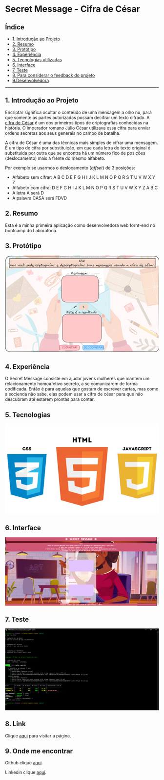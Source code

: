 # Secret Message - Cifra de César

## Índice

* [1. Introdução ao Projeto](#1-Introdução)
* [2. Resumo](#2-Resumo)
* [3. Protótipo](#3-protótipo)
* [4. Experiência](#4-experiência)
* [5. Tecnologias utilizadas](#6-tecnologias-utilizadas)
* [6. Interface](#7-interface)
* [7. Teste](#8-teste)
* [8. Para considerar o feedback do projeto](#9-para-considerar-o-feedback-do-projeto)
* [9.Desenvolvedora](#10-desenvolvedora)

***

## 1. Introdução ao Projeto

Encriptar significa ocultar o conteúdo de uma mensagem a olho nu,
para que somente as partes autorizadas possam decifrar um texto cifrado.
A [cifra de César](https://pt.wikipedia.org/wiki/Cifra_de_C%C3%A9sar)
é um dos primeiros tipos de criptografias conhecidas na história.
O imperador romano Júlio César utilizava essa cifra para enviar
ordens secretas aos seus generais no campo de batalha.

A cifra de César é uma das técnicas mais simples de cifrar uma mensagem. É um
tipo de cifra por substituição, em que cada letra do texto original é
substituida por outra que se encontra há um número fixo de posições
(deslocamento) mais a frente do mesmo alfabeto.

Por exemplo se usarmos o deslocamento (_offset_) de 3 posições:

* Alfabeto sem cifrar: A B C D E F G H I J K L M N O P Q R S T U V W X Y Z
* Alfabeto com cifra:  D E F G H I J K L M N O P Q R S T U V W X Y Z A B C
* A letra A será D
* A palavra CASA será FDVD

## 2. Resumo

Esta é a minha primeira aplicação como desenvolvedora web fornt-end no bootcamp do Laboratória.

## 3. Protótipo

![Alt text](Protótipo.png)

## 4. Experiência

O Secret Message consiste em ajudar jovens mulheres que mantém um relacionamento homoafetivo secreto, a se comunicarem de forma codificada. Então é para aquelas que gostam de escrever cartas, mas como a socienda não sabe, elas podem usar a cifra de césar para que não descubram até estarem prontas para contar.

## 5. Tecnologias

![Alt text](Tecnologias.png)

## 6. Interface

![Alt text](<Interface do Projeto.png>)

## 7. Teste
![Alt text](Test.png)

## 8. Link

Clique [aqui](https://laiscosta25.github.io/SAP011-cipher/src/) para visitar a página.

## 9. Onde me encontrar

Github clique [aqui](https://laiscosta25.github.io/).

Linkedin clique [aqui](https://www.linkedin.com/in/la%C3%ADs-costa-859084265/).
